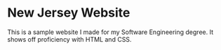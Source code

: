 # New Jersey Website
This is a sample website I made for my Software Engineering degree. It shows off proficiency with HTML and CSS.
